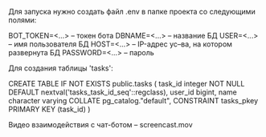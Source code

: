 Для запуска нужно создать файл .env в папке проекта со следующими полями:

BOT_TOKEN=<...> – токен бота
DBNAME=<...> – название БД
USER=<...> – имя пользователя БД
HOST=<...> – IP-адрес ус–ва, на котором развернута БД
PASSWORD=<...> – пароль

Для создания таблицы 'tasks':

CREATE TABLE IF NOT EXISTS public.tasks
(
    task_id integer NOT NULL DEFAULT nextval('tasks_task_id_seq'::regclass),
    user_id bigint,
    name character varying COLLATE pg_catalog."default",
    CONSTRAINT tasks_pkey PRIMARY KEY (task_id)
)

Видео взаимодействия с чат-ботом – screencast.mov
